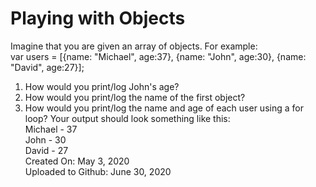 # Playing with Objects
Imagine that you are given an array of objects. For example:\
var users = [{name: "Michael", age:37}, {name: "John", age:30}, {name: "David", age:27}];
1. How would you print/log John's age?
2. How would you print/log the name of the first object?
3. How would you print/log the name and age of each user using a for loop?  Your output should look something like this:\
Michael - 37\
John - 30\
David - 27\
Created On: May 3, 2020\
Uploaded to Github: June 30, 2020

